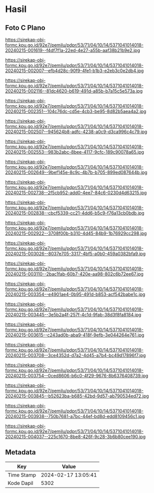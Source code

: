 # Hasil

## Foto C Plano

https://sirekap-obj-formc.kpu.go.id/92e7/pemilu/pdpr/53/71/04/10/14/5371041014018-20240215-001619--f4df7f1a-22ed-4e27-a55b-aaf38b21b9e2.jpg

https://sirekap-obj-formc.kpu.go.id/92e7/pemilu/pdpr/53/71/04/10/14/5371041014018-20240215-002007--efb4d28c-90f9-4fe1-b1b3-e2eb3c0e2db4.jpg

https://sirekap-obj-formc.kpu.go.id/92e7/pemilu/pdpr/53/71/04/10/14/5371041014018-20240215-002116--81dc4620-b619-491d-a85b-b7a15c5e573a.jpg

https://sirekap-obj-formc.kpu.go.id/92e7/pemilu/pdpr/53/71/04/10/14/5371041014018-20240215-002351--104c76dc-cd5e-4cb3-be95-8d82b5aea4a2.jpg

https://sirekap-obj-formc.kpu.go.id/92e7/pemilu/pdpr/53/71/04/10/14/5371041014018-20240215-002507--945624b8-adfc-4238-a0c9-d3ca996c4c79.jpg

https://sirekap-obj-formc.kpu.go.id/92e7/pemilu/pdpr/53/71/04/10/14/5371041014018-20240215-002553--983b2abc-8bee-4117-9cfc-189c90078a65.jpg

https://sirekap-obj-formc.kpu.go.id/92e7/pemilu/pdpr/53/71/04/10/14/5371041014018-20240215-002649--9bef145e-8c9c-4b7b-b705-899ed087644b.jpg

https://sirekap-obj-formc.kpu.go.id/92e7/pemilu/pdpr/53/71/04/10/14/5371041014018-20240215-002738--2f5cb952-add0-4ee7-84c6-0230d4d63215.jpg

https://sirekap-obj-formc.kpu.go.id/92e7/pemilu/pdpr/53/71/04/10/14/5371041014018-20240215-002838--cbcf5339-cc21-4dd6-b5c9-f76a13cb0bdb.jpg

https://sirekap-obj-formc.kpu.go.id/92e7/pemilu/pdpr/53/71/04/10/14/5371041014018-20240215-002922--3708f00b-b310-4d45-84b9-1b76929cc298.jpg

https://sirekap-obj-formc.kpu.go.id/92e7/pemilu/pdpr/53/71/04/10/14/5371041014018-20240215-003026--8037e705-3317-4bf5-a0b0-459a0382bfa9.jpg

https://sirekap-obj-formc.kpu.go.id/92e7/pemilu/pdpr/53/71/04/10/14/5371041014018-20240215-003110--2bac1fab-60b7-420e-aa98-802c6b72ee67.jpg

https://sirekap-obj-formc.kpu.go.id/92e7/pemilu/pdpr/53/71/04/10/14/5371041014018-20240215-003354--e4901ae4-0b95-491d-b853-acf542babe1c.jpg

https://sirekap-obj-formc.kpu.go.id/92e7/pemilu/pdpr/53/71/04/10/14/5371041014018-20240215-003445--3e5b2a4f-257f-4c1d-9fab-38d3f8fa8184.jpg

https://sirekap-obj-formc.kpu.go.id/92e7/pemilu/pdpr/53/71/04/10/14/5371041014018-20240215-003615--c243ad0b-aba9-418f-9efb-3e044264e761.jpg

https://sirekap-obj-formc.kpu.go.id/92e7/pemilu/pdpr/53/71/04/10/14/5371041014018-20240215-003708--3ce4352d-d7a2-4d45-a7b4-bc49d17896f7.jpg

https://sirekap-obj-formc.kpu.go.id/92e7/pemilu/pdpr/53/71/04/10/14/5371041014018-20240215-003754--0ced8606-b6c0-4f29-9676-8b6376408739.jpg

https://sirekap-obj-formc.kpu.go.id/92e7/pemilu/pdpr/53/71/04/10/14/5371041014018-20240215-003845--b52623ba-b685-42bd-9d57-ab790534ed72.jpg

https://sirekap-obj-formc.kpu.go.id/92e7/pemilu/pdpr/53/71/04/10/14/5371041014018-20240215-003938--750b7681-a7bc-44ef-bd8d-edd8109456c1.jpg

https://sirekap-obj-formc.kpu.go.id/92e7/pemilu/pdpr/53/71/04/10/14/5371041014018-20240215-004037--225c1670-8be8-426f-9c28-3b6b80cee190.jpg


## Metadata

| Key        | Value               |
| ---------- | ------------------- |
| Time Stamp | 2024-02-17 13:05:41 |
| Kode Dapil | 5302                |



